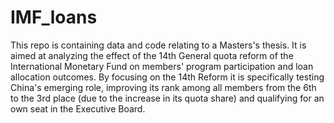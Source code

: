 # IMF_loans
This repo is containing data and code relating to a Masters's thesis. 
It is aimed at analyzing the effect of the 14th General quota reform of the International Monetary Fund on members' program participation and loan allocation outcomes. By focusing on the 14th Reform it is specifically testing China's emerging role, improving its rank among all members from the 6th to the 3rd place (due to the increase in its quota share) and qualifying for an own seat in the Executive Board. 
